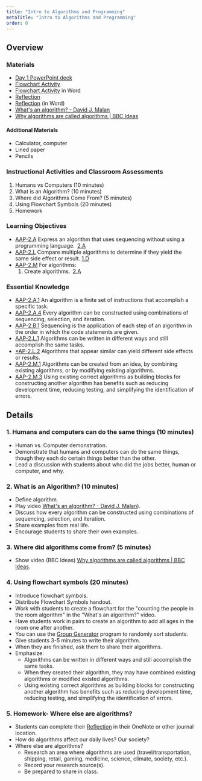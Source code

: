 ```yaml
---
title: "Intro to Algorithms and Programming"
metaTitle: "Intro to Algorithms and Programming"
order: 0
---
```


## Overview

### Materials

* [Day 1 PowerPoint deck](https://1drv.ms/w/s!AqsgsTyHBmRBkEvvJU0wJ35hu67B?e=D11ge7)
* [Flowchart Activity](/unit-3/day-1/flowchart-activity)
* [Flowchart Activity](https://1drv.ms/w/s!AqsgsTyHBmRBkDtw-KHmmcv4s_ju?e=t14mFR) in Word
* [Reflection](/unit-3/day-1/reflection)
* [Reflection](https://1drv.ms/w/s!AqsgsTyHBmRBkD2lJ5ICRgPwXqSj?e=h6zsIU) (in Word)
* [What's an algorithm? - David J. Malan](https://youtu.be/6hfOvs8pY1k)
* [Why algorithms are called algorithms | BBC Ideas](https://youtu.be/oRkNaF0QvnI)

#### Additional Materials 

* Calculator, computer
* Lined paper
* Pencils

### Instructional Activities and Classroom Assessments

1. Humans vs Computers (10 minutes)
2. What is an Algorithm? (10 minutes)
3. Where did Algorithms Come From? (5 minutes)
4. Using Flowchart Symbols (20 minutes)
5. Homework

### Learning Objectives 

* [AAP-2.A](https://apcentral.collegeboard.org/pdf/ap-computer-science-principles-course-and-exam-description.pdf?course=ap-computer-science-principles#page=75) Express an algorithm that uses sequencing without using a programming language. [2.A](https://apcentral.collegeboard.org/pdf/ap-computer-science-principles-course-and-exam-description.pdf?course=ap-computer-science-principles#page=23)
* [AAP-2.L](https://apcentral.collegeboard.org/pdf/ap-computer-science-principles-course-and-exam-description.pdf?course=ap-computer-science-principles#page=85) Compare multiple algorithms to determine if they yield the same side effect or result. [1.D](https://apcentral.collegeboard.org/pdf/ap-computer-science-principles-course-and-exam-description.pdf?course=ap-computer-science-principles#page=23)
* [AAP-2.M](https://apcentral.collegeboard.org/pdf/ap-computer-science-principles-course-and-exam-description.pdf?course=ap-computer-science-principles#page=86) For algorithms:
    1. Create algorithms. [2.A](https://apcentral.collegeboard.org/pdf/ap-computer-science-principles-course-and-exam-description.pdf?course=ap-computer-science-principles#page=23)

### Essential Knowledge

* [AAP-2.A.1](https://apcentral.collegeboard.org/pdf/ap-computer-science-principles-course-and-exam-description.pdf?course=ap-computer-science-principles#page=75) An algorithm is a finite set of instructions that accomplish a specific task.
* [AAP-2.A.4](https://apcentral.collegeboard.org/pdf/ap-computer-science-principles-course-and-exam-description.pdf?course=ap-computer-science-principles#page=75) Every algorithm can be constructed using combinations of sequencing, selection, and iteration.
* [AAP-2.B.1](https://apcentral.collegeboard.org/pdf/ap-computer-science-principles-course-and-exam-description.pdf?course=ap-computer-science-principles#page=75) Sequencing is the application of each step of an algorithm in the order in which the code statements are given.
* [AAP-2.L.1](https://apcentral.collegeboard.org/pdf/ap-computer-science-principles-course-and-exam-description.pdf?course=ap-computer-science-principles#page=85) Algorithms can be written in different ways and still accomplish the same tasks.
* [*AP-2.L.2](https://apcentral.collegeboard.org/pdf/ap-computer-science-principles-course-and-exam-description.pdf?course=ap-computer-science-principles#page=85) Algorithms that appear similar can yield different side effects or results.
* [AAP-2.M.1](https://apcentral.collegeboard.org/pdf/ap-computer-science-principles-course-and-exam-description.pdf?course=ap-computer-science-principles#page=86) Algorithms can be created from an idea, by combining existing algorithms, or by modifying existing algorithms.
* [AAP-2.M.3](https://apcentral.collegeboard.org/pdf/ap-computer-science-principles-course-and-exam-description.pdf?course=ap-computer-science-principles#page=86) Using existing correct algorithms as building blocks for constructing another algorithm has benefits such as reducing development time, reducing testing, and simplifying the identification of errors.

## Details

### 1. Humans and computers can do the same things (10 minutes)

* Human vs. Computer demonstration.
* Demonstrate that humans and computers can do the same things, though they each do certain things better than the other.
* Lead a discussion with students about who did the jobs better, human or computer, and why.

### 2. What is an Algorithm? (10 minutes)

* Define algorithm.
* Play video [What's an algorithm? - David J. Malan](https://youtu.be/6hfOvs8pY1k)).
* Discuss how every algorithm can be constructed using combinations of sequencing, selection, and iteration.
* Share examples from real life.
* Encourage students to share their own examples.

### 3. Where did algorithms come from? (5 minutes) 

* Show video (BBC Ideas) [Why algorithms are called algorithms | BBC Ideas]((https://youtu.be/oRkNaF0QvnI)).

### 4. Using flowchart symbols (20 minutes)

* Introduce flowchart symbols.
* Distribute Flowchart Symbols handout.
* Work with students to create a flowchart for the "counting the people in the room algorithm" in the  "What's an algorithm?" video.
* Have students work in pairs to create an algorithm to add all ages in the room one after another.
* You can use the [Group Generator](https://arcade.makecode.com/31859-57060-41272-95490) program to randomly sort students.
* Give students 3-5 minutes to write their algorithm.
* When they are finished, ask them to share their algorithms.
* Emphasize:
    * Algorithms can be written in different ways and still accomplish the same tasks.
    * When they created their algorithm, they may have combined existing algorithms or modified existed algorithms.
    * Using existing correct algorithms as building blocks for constructing another algorithm has benefits such as reducing development time, reducing testing, and simplifying the identification of errors.

### 5. Homework- Where else are algorithms?

* Students can complete their [Reflection](/unit-3/day-1/reflection) in their OneNote or other journal location.
* How do algorithms affect our daily lives? Our society?
* Where else are algorithms?
    * Research an area where algorithms are used (travel/transportation, shipping, retail, gaming, medicine, science, climate, society, etc.).   
    * Record your research source(s).
    * Be prepared to share in class.
